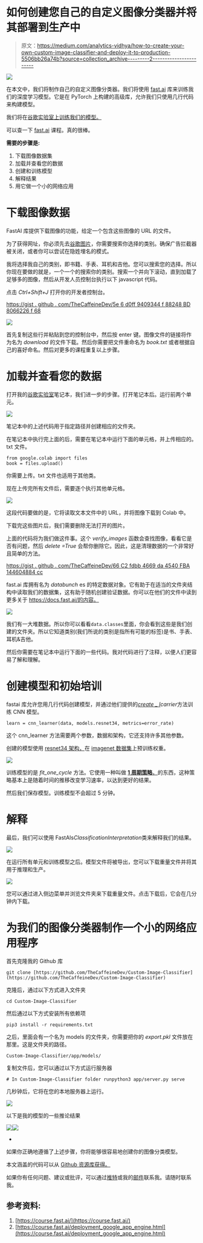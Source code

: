 # 如何创建您自己的自定义图像分类器并将其部署到生产中

> 原文：<https://medium.com/analytics-vidhya/how-to-create-your-own-custom-image-classifier-and-deploy-it-to-production-5506bb26a74b?source=collection_archive---------2----------------------->

![](img/b2236c1afe23586b756f22996b97aea1.png)

在本文中，我们将制作自己的自定义图像分类器。我们将使用 [fast.ai](https://docs.fast.ai/) 库来训练我们的深度学习模型。它是在 PyTorch 上构建的高级库，允许我们只使用几行代码来构建模型。

我们将在[谷歌实验室上训练我们的模型。](https://colab.research.google.com/)

可以查一下 [fast.ai](https://www.fast.ai/) 课程。真的很棒。

**需要的步骤是:**

1.  下载图像数据集
2.  加载并查看您的数据
3.  创建和训练模型
4.  解释结果
5.  用它做一个小的网络应用

# 下载图像数据

FastAI 库提供下载图像的功能，给定一个包含这些图像的 URL 的文件。

为了获得网址，你必须先去[谷歌图片](https://images.google.com/)，你需要搜索你选择的类别。确保广告拦截器被关闭，或者你可以尝试在隐姓埋名的模式。

我将选择我自己的类别，即书籍、手表、耳机和吉他。您可以搜索您的选择。所以你现在要做的就是，一个一个的搜索你的类别。搜索一个并向下滚动，直到加载了足够多的图像，然后从开发人员控制台执行以下 javascript 代码。

点击 *Ctrl+Shift+J* 打开你的开发者控制台。

[https://gist . github . com/TheCaffeineDev/5e 6 d0ff 9409344 f 88248 BD 8066226 f 68](https://gist.github.com/TheCaffeineDev/5e6d0ff9409344f88248bd8066226f68)

![](img/69dbcfc32e5c446922ce7d4d7d121f66.png)

首先复制这些行并粘贴到您的控制台中，然后按 enter 键。图像文件的链接将作为名为 *download* 的文件下载。然后你需要把文件重命名为 *book.txt* 或者根据自己的喜好命名。然后对更多的课程重复以上步骤。

# 加载并查看您的数据

打开我的[谷歌实验室](https://colab.research.google.com/drive/1k7ZlyU1Ad84x_KxiJZj_hLKdpcU8gy8n)笔记本，我们进一步的步骤。打开笔记本后。运行前两个单元。

![](img/37db8cbe8f70d96df0e8354541c9d0ee.png)

笔记本中的上述代码用于指定路径并创建相应的文件夹。

在笔记本中执行完上面的后，需要在笔记本中运行下面的单元格，并上传相应的。txt 文件。

```
from google.colab import files
book = files.upload()
```

你需要上传。txt 文件也适用于其他类。

现在上传完所有文件后，需要逐个执行其他单元格。

![](img/80f3406bfd707bfb197d1f6c8fd3114d.png)

这段代码要做的是，它将读取文本文件中的 URL，并将图像下载到 Colab 中。

下载完这些图片后，我们需要删除无法打开的图片。

上面的代码将为我们做这件事。这个 *verify_images* 函数会查找图像，看看它是否有问题，然后 *delete =True* 会帮你删除它。因此，这是清理数据的一个非常好且简单的方法。

[https://gist . github . com/TheCaffeineDev/66 C2 fdbb 4669 da 4540 FBA 144604884 cc](https://gist.github.com/TheCaffeineDev/66c2fdbb4669da4540fba144604884cc)

fast.ai 库拥有名为 *databunch* es 的特定数据对象。它有助于在适当的文件夹结构中读取我们的数据集，这有助于随机创建验证数据。你可以在他们的文件中读到更多关于 https://docs.fast.ai/的内容。

![](img/bb3f70332527646491054aaa5c220013.png)

我们有一大堆数据。所以你可以看看`data.classes`里面，你会看到这些是我们创建的文件夹。所以它知道类别(我们所说的类别是指所有可能的标签)是书、手表、耳机&吉他。

然后你需要在笔记本中运行下面的一些代码。我对代码进行了注释，以便人们更容易了解和理解。

# 创建模型和初始培训

fastai 库允许您用几行代码创建模型，并通过他们提供的[*create _ l*](https://docs.fast.ai/vision.learner.html#create_cnn)*carrier*方法训练 CNN 模型。

```
learn = cnn_learner(data, models.resnet34, metrics=error_rate)
```

这个 cnn_learner 方法需要两个参数，数据和架构，它还支持许多其他参数。

创建的模型使用 [resnet34 架构，](https://arxiv.org/pdf/1512.03385.pdf)在 [imagenet 数据集](http://www.image-net.org/)上预训练权重。

![](img/f7012d785ff2211d66db187c81b25082.png)

训练模型的是 *fit_one_cycle* 方法。它使用一种叫做 [**1 周期策略**，](https://sgugger.github.io/the-1cycle-policy.html)的东西，这种策略基本上是随着时间的推移改变学习速率，以达到更好的结果。

然后我们保存模型。训练模型不会超过 5 分钟。

# 解释

最后，我们可以使用 FastAIs*ClassificationInterpretation*类来解释我们的结果。

![](img/09f2ae6f4b3a1c01a4a2196d755d08d2.png)

在运行所有单元和训练模型之后。模型文件将被导出，您可以下载重量文件并将其用于推理和生产。

![](img/a99e3e758f5a6ccdee60199d40bc28e6.png)

您可以通过进入侧边菜单并浏览文件夹来下载重量文件。点击下载后，它会在几分钟内下载。

# 为我们的图像分类器制作一个小的网络应用程序

首先克隆我的 Github 库

```
git clone [https://github.com/TheCaffeineDev/Custom-Image-Classifier](https://github.com/TheCaffeineDev/Custom-Image-Classifier)
```

克隆后，通过以下方式进入文件夹

```
cd Custom-Image-Classifier
```

然后通过以下方式安装所有依赖项

```
pip3 install -r requirements.txt
```

之后，里面会有一个名为 models 的文件夹，你需要把你的 *export.pkl* 文件放在那里。这是文件夹的路径。

```
Custom-Image-Classifier/app/models/ 
```

复制文件后，您可以通过以下方式运行服务器

```
# In Custom-Image-Classifier folder runpython3 app/server.py serve 
```

几秒钟后，它将在您的本地服务器上运行。

![](img/21904cfa06a7a4f206117a5ff7188533.png)

以下是我的模型的一些推论结果

![](img/2ccf01021fdc75412fcac23cae4a7370.png)![](img/5666ea5c99f04cf9017a58feb57cf228.png)

-

如果你正确地遵循了上述步骤，你将能够很容易地创建你的图像分类模型。

本文涵盖的代码可以从 [Github 资源库获得。](https://github.com/TheCaffeineDev/Custom-Image-Classifier)

如果你有任何问题、建议或批评，可以通过[推特](https://twitter.com/thecaffeinedev)或我的[邮件](mailto:prabhat1015@gmail.com)联系我。请随时联系我。

## 参考资料:

1.  [https://course.fast.ai/](https://course.fast.ai/)
2.  [https://course.fast.ai/deployment_google_app_engine.html](https://course.fast.ai/deployment_google_app_engine.html)